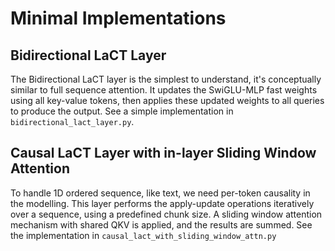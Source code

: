# Minimal Implementations


## Bidirectional LaCT Layer
The Bidirectional LaCT layer is the simplest to understand, it's conceptually similar to full sequence attention. It updates the SwiGLU-MLP fast weights using all key-value tokens, then applies these updated weights to all queries to produce the output.  See a simple implementation in `bidirectional_lact_layer.py`.


## Causal LaCT Layer with in-layer Sliding Window Attention

To handle 1D ordered sequence, like text, we need per-token causality in the modelling. This layer performs the apply-update operations iteratively over a sequence, using a predefined chunk size. A sliding window attention mechanism with shared QKV is applied, and the results are summed. See the implementation in  `causal_lact_with_sliding_window_attn.py`




